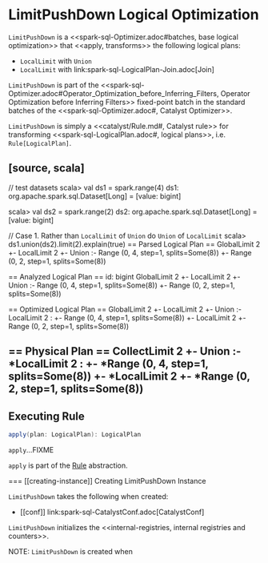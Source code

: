 # LimitPushDown Logical Optimization

`LimitPushDown` is a <<spark-sql-Optimizer.adoc#batches, base logical optimization>> that <<apply, transforms>> the following logical plans:

* `LocalLimit` with `Union`
* `LocalLimit` with link:spark-sql-LogicalPlan-Join.adoc[Join]

`LimitPushDown` is part of the <<spark-sql-Optimizer.adoc#Operator_Optimization_before_Inferring_Filters, Operator Optimization before Inferring Filters>> fixed-point batch in the standard batches of the <<spark-sql-Optimizer.adoc#, Catalyst Optimizer>>.

`LimitPushDown` is simply a <<catalyst/Rule.md#, Catalyst rule>> for transforming <<spark-sql-LogicalPlan.adoc#, logical plans>>, i.e. `Rule[LogicalPlan]`.

[source, scala]
----
// test datasets
scala> val ds1 = spark.range(4)
ds1: org.apache.spark.sql.Dataset[Long] = [value: bigint]

scala> val ds2 = spark.range(2)
ds2: org.apache.spark.sql.Dataset[Long] = [value: bigint]

// Case 1. Rather than `LocalLimit` of `Union` do `Union` of `LocalLimit`
scala> ds1.union(ds2).limit(2).explain(true)
== Parsed Logical Plan ==
GlobalLimit 2
+- LocalLimit 2
   +- Union
      :- Range (0, 4, step=1, splits=Some(8))
      +- Range (0, 2, step=1, splits=Some(8))

== Analyzed Logical Plan ==
id: bigint
GlobalLimit 2
+- LocalLimit 2
   +- Union
      :- Range (0, 4, step=1, splits=Some(8))
      +- Range (0, 2, step=1, splits=Some(8))

== Optimized Logical Plan ==
GlobalLimit 2
+- LocalLimit 2
   +- Union
      :- LocalLimit 2
      :  +- Range (0, 4, step=1, splits=Some(8))
      +- LocalLimit 2
         +- Range (0, 2, step=1, splits=Some(8))

== Physical Plan ==
CollectLimit 2
+- Union
   :- *LocalLimit 2
   :  +- *Range (0, 4, step=1, splits=Some(8))
   +- *LocalLimit 2
      +- *Range (0, 2, step=1, splits=Some(8))
----

## <span id="apply"> Executing Rule

```scala
apply(plan: LogicalPlan): LogicalPlan
```

`apply`...FIXME

`apply` is part of the [Rule](../catalyst/Rule.md#apply) abstraction.

=== [[creating-instance]] Creating LimitPushDown Instance

`LimitPushDown` takes the following when created:

* [[conf]] link:spark-sql-CatalystConf.adoc[CatalystConf]

`LimitPushDown` initializes the <<internal-registries, internal registries and counters>>.

NOTE: `LimitPushDown` is created when
